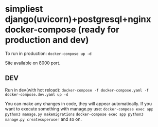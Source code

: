 # simpliest django(uvicorn)+postgresql+nginx docker-compose (ready for production and dev)
To run in production:
`docker-compose up -d`

Site available on 8000 port.

## DEV
Run in dev(with hot reload):
`docker-compose -f docker-compose.yaml -f docker-compose.dev.yaml up -d`

You can make any changes in code, they will appear automatically. If you want to execute something with manage.py use:
`docker-compose exec app python3 manage.py makemigrations`
`docker-compose exec app python3 manage.py createsuperuser`
and so on.
